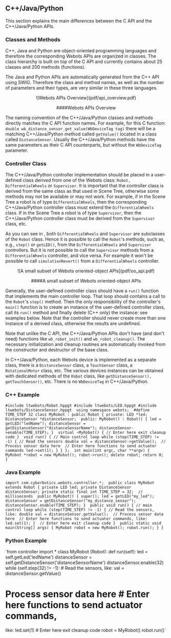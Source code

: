 ## C++/Java/Python

This section explains the main differences between the C API and the
C++/Java/Python APIs.

### Classes and Methods

C++, Java and Python are object-oriented programming languages and therefore the
corresponding Webots APIs are organized in classes. The class hierarchy is built
on top of the C API and currently contains about 25 classes and 200 methods
(functions).

The Java and Python APIs are automatically generated from the C++ API using
SWIG. Therefore the class and method names, as well as the number of parameters
and their types, are very similar in these three languages.

<center>
![Webots APIs Overview](pdf/api_overview.pdf)

####Webots APIs Overview
</center>

The naming convention of the C++/Java/Python classes and methods directly
matches the C API function names. For example, for this C function: `double
wb_distance_sensor_get_value(WbDeviceTag tag)` there will be a matching
C++/Java/Python method called `getValue()` located in a class called
`DistanceSensor`. Usually the C++/Java/Python methods have the same parameters
as their C API counterparts, but without the `WbDeviceTag` parameter.

### Controller Class

The C++/Java/Python controller implementation should be placed in a user-defined
class derived from one of the Webots class: `Robot, DifferentialWheels` or
`Supervisor`. It is important that the controller class is derived from the same
class as that used in Scene Tree, otherwise some methods may not be available or
may not work. For example, if in the Scene Tree a robot is of type
`DifferentialWheels`, then the corresponding C++/Java/Python controller class
must extend the `DifferentialWheels` class. If in the Scene Tree a robot is of
type `Supervisor`, then the C++/Java/Python controller class must be derived
from the `Supervisor` class, etc.

As you can see in , both `DifferentialWheels` and `Supervisor` are subclasses of
the `Robot` class. Hence it is possible to call the `Robot`'s methods, such as,
e.g., `step()` or `getLED()`, from the `DifferentialWheels` and `Supervisor`
controllers. But it is not possible to call the `Supervisor` methods from a
`DifferentialWheels` controller, and vice versa. For example it won't be
possible to call `simulationRevert()` from a `DifferentialWheels` controller.

<center>
![A small subset of Webots oriented-object APIs](pdf/oo_api.pdf)

####A small subset of Webots oriented-object APIs
</center>

Generally, the user-defined controller class should have a `run()` function that
implements the main controller loop. That loop should contains a call to the
`Robot`'s `step()` method. Then the only responsibility of the controller's
`main()` function is to create an instance of the user-defined controller class,
call its `run()` method and finally delete (C++ only) the instance: see examples
below. Note that the controller should never create more than one instance of a
derived class, otherwise the results are undefined.

Note that unlike the C API, the C++/Java/Python APIs don't have (and don't need)
functions like `wb_robot_init()` and `wb_robot_cleanup()`. The necessary
initialization and cleanup routines are automatically invoked from the
constructor and destructor of the base class.

In C++/Java/Python, each Webots device is implemented as a separate class, there
is a `DistanceSensor` class, a `TouchSensor` class, a `RotationalMotor` class,
etc. The various devices instances can be obtained with dedicated methods of the
`Robot` class, like `getDistanceSensor(), getTouchSensor()`, etc. There is no
`WbDeviceTag` in C++/Java/Python.

### C++ Example

`#include ltwebots/Robot.hppgt #include ltwebots/LED.hppgt #include
ltwebots/DistanceSensor.hppgt  using namespace webots;  #define TIME_STEP 32
class MyRobot : public Robot { private: LED *led; DistanceSensor
*distanceSensor;  public: MyRobot() : Robot() { led = getLED("ledName");
distanceSensor = getDistanceSensor("distanceSensorName");
distanceSensor->enable(TIME_STEP); }  virtual ~MyRobot() { // Enter here exit
cleanup code }  void run() { // Main control loop while (step(TIME_STEP) != -1)
{ // Read the sensors double val = distanceSensor->getValue();  // Process
sensor data here  // Enter here functions to send actuator commands led->set(1);
} } };  int main(int argc, char **argv) { MyRobot *robot = new MyRobot();
robot->run(); delete robot; return 0; }`

### Java Example

`import com.cyberbotics.webots.controller.*;  public class MyRobot extends Robot
{ private LED led; private DistanceSensor distanceSensor; private static final
int TIME_STEP = 32;  // milliseconds  public MyRobot() { super(); led =
getLED("my_led"); distanceSensor = getDistanceSensor("my_distance_sensor");
distanceSensor.enable(TIME_STEP); }  public void run() { // main control loop
while (step(TIME_STEP) != -1) { // Read the sensors, like: double val =
distanceSensor.getValue();  // Process sensor data here  // Enter here functions
to send actuator commands, like: led.set(1); }  // Enter here exit cleanup code
}  public static void main(String[] args) { MyRobot robot = new MyRobot();
robot.run(); } }`

### Python Example

`from controller import *  class MyRobot (Robot): def run(self): led =
self.getLed('ledName') distanceSensor =
self.getDistanceSensor('distanceSensorName') distanceSensor.enable(32)  while
(self.step(32) != -1): # Read the sensors, like: val = distanceSensor.getValue()
# Process sensor data here  # Enter here functions to send actuator commands,
like: led.set(1)  # Enter here exit cleanup code  robot = MyRobot() robot.run()`

